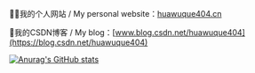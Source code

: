 👨‍💻我的个人网站 / My personal website：[huawuque404.cn](http://huawuque404.cn)

🥇我的CSDN博客 / My blog：[www.blog.csdn.net/huawuque404](https://blog.csdn.net/huawuque404)

<!--[![Top Langs](https://github-readme-stats.vercel.app/api/top-langs/?username=huawuque404&layout=compact&title_color=3d5ef5&bg_color=141328&text_color=e8e8f2)](https://blog.csdn.net/huawuque404)-->

[![Anurag's GitHub stats](https://github-readme-stats.vercel.app/api?username=huawuque404&count_private=true&show_icons=true&title_color=3d5ef5&bg_color=141328&text_color=e8e8f2)](https://blog.csdn.net/huawuque404)
